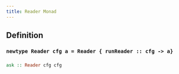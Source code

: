 ```yaml
---
title: Reader Monad
---
```


## Definition
### `newtype Reader cfg a = Reader { runReader :: cfg -> a}`
###
```haskell
ask :: Reader cfg cfg
```
